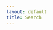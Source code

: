 ```yaml
---
layout: default
title: Search
---
```


<div id="search-results"></div>

<script>
    window.store = {
    {% for page in site.pages %}
    {% if page.title.size > 0 and page.content.size > 0 and page.layout == "default" %}
    "{{ page.url | slugify }}": {
        "url": "{{ page.url }}",
        "title": "{{ page.title | xml_escape }}",
        "content": {{ page.content | strip_html | strip_newlines | jsonify }}
    },
    {% endif %}
    {% endfor %}
    };
</script>

<script src="https://cdnjs.cloudflare.com/ajax/libs/lunr.js/2.3.6/lunr.min.js" integrity="sha256-M/Awbb/BYh+Rh0aGjpQid26p1b2OBsrk2k9yAvQxPV0=" crossorigin="anonymous"></script>
<script src="/assets/js/search.js"></script>
